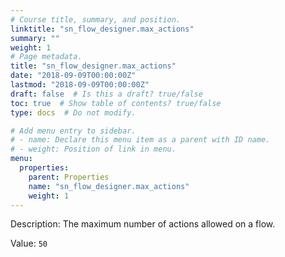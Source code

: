 ```yaml
---
# Course title, summary, and position.
linktitle: "sn_flow_designer.max_actions"
summary: ""
weight: 1
# Page metadata.
title: "sn_flow_designer.max_actions"
date: "2018-09-09T00:00:00Z"
lastmod: "2018-09-09T00:00:00Z"
draft: false  # Is this a draft? true/false
toc: true  # Show table of contents? true/false
type: docs  # Do not modify.

# Add menu entry to sidebar.
# - name: Declare this menu item as a parent with ID name.
# - weight: Position of link in menu.
menu:
  properties:
    parent: Properties
    name: "sn_flow_designer.max_actions"
    weight: 1
---
```


Description: The maximum number of actions allowed on a flow.


Value: `50`